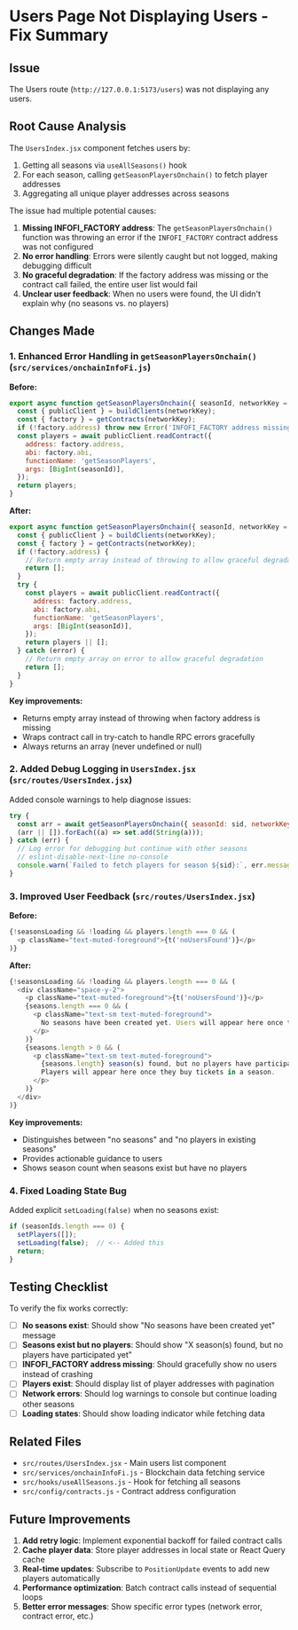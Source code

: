 # Users Page Not Displaying Users - Fix Summary

## Issue

The Users route (`http://127.0.0.1:5173/users`) was not displaying any users.

## Root Cause Analysis

The `UsersIndex.jsx` component fetches users by:

1. Getting all seasons via `useAllSeasons()` hook
2. For each season, calling `getSeasonPlayersOnchain()` to fetch player addresses
3. Aggregating all unique player addresses across seasons

The issue had multiple potential causes:

1. **Missing INFOFI_FACTORY address**: The `getSeasonPlayersOnchain()` function was throwing an error if the `INFOFI_FACTORY` contract address was not configured
2. **No error handling**: Errors were silently caught but not logged, making debugging difficult
3. **No graceful degradation**: If the factory address was missing or the contract call failed, the entire user list would fail
4. **Unclear user feedback**: When no users were found, the UI didn't explain why (no seasons vs. no players)

## Changes Made

### 1. Enhanced Error Handling in `getSeasonPlayersOnchain()` (`src/services/onchainInfoFi.js`)

**Before:**
```javascript
export async function getSeasonPlayersOnchain({ seasonId, networkKey = 'LOCAL' }) {
  const { publicClient } = buildClients(networkKey);
  const { factory } = getContracts(networkKey);
  if (!factory.address) throw new Error('INFOFI_FACTORY address missing');
  const players = await publicClient.readContract({
    address: factory.address,
    abi: factory.abi,
    functionName: 'getSeasonPlayers',
    args: [BigInt(seasonId)],
  });
  return players;
}
```

**After:**
```javascript
export async function getSeasonPlayersOnchain({ seasonId, networkKey = 'LOCAL' }) {
  const { publicClient } = buildClients(networkKey);
  const { factory } = getContracts(networkKey);
  if (!factory.address) {
    // Return empty array instead of throwing to allow graceful degradation
    return [];
  }
  try {
    const players = await publicClient.readContract({
      address: factory.address,
      abi: factory.abi,
      functionName: 'getSeasonPlayers',
      args: [BigInt(seasonId)],
    });
    return players || [];
  } catch (error) {
    // Return empty array on error to allow graceful degradation
    return [];
  }
}
```

**Key improvements:**
- Returns empty array instead of throwing when factory address is missing
- Wraps contract call in try-catch to handle RPC errors gracefully
- Always returns an array (never undefined or null)

### 2. Added Debug Logging in `UsersIndex.jsx` (`src/routes/UsersIndex.jsx`)

Added console warnings to help diagnose issues:

```javascript
try {
  const arr = await getSeasonPlayersOnchain({ seasonId: sid, networkKey: netKeyUpper });
  (arr || []).forEach((a) => set.add(String(a)));
} catch (err) {
  // Log error for debugging but continue with other seasons
  // eslint-disable-next-line no-console
  console.warn(`Failed to fetch players for season ${sid}:`, err.message);
}
```

### 3. Improved User Feedback (`src/routes/UsersIndex.jsx`)

**Before:**
```javascript
{!seasonsLoading && !loading && players.length === 0 && (
  <p className="text-muted-foreground">{t('noUsersFound')}</p>
)}
```

**After:**
```javascript
{!seasonsLoading && !loading && players.length === 0 && (
  <div className="space-y-2">
    <p className="text-muted-foreground">{t('noUsersFound')}</p>
    {seasons.length === 0 && (
      <p className="text-sm text-muted-foreground">
        No seasons have been created yet. Users will appear here once they participate in a season.
      </p>
    )}
    {seasons.length > 0 && (
      <p className="text-sm text-muted-foreground">
        {seasons.length} season(s) found, but no players have participated yet. 
        Players will appear here once they buy tickets in a season.
      </p>
    )}
  </div>
)}
```

**Key improvements:**
- Distinguishes between "no seasons" and "no players in existing seasons"
- Provides actionable guidance to users
- Shows season count when seasons exist but have no players

### 4. Fixed Loading State Bug

Added explicit `setLoading(false)` when no seasons exist:

```javascript
if (seasonIds.length === 0) { 
  setPlayers([]); 
  setLoading(false);  // <-- Added this
  return; 
}
```

## Testing Checklist

To verify the fix works correctly:

- [ ] **No seasons exist**: Should show "No seasons have been created yet" message
- [ ] **Seasons exist but no players**: Should show "X season(s) found, but no players have participated yet"
- [ ] **INFOFI_FACTORY address missing**: Should gracefully show no users instead of crashing
- [ ] **Players exist**: Should display list of player addresses with pagination
- [ ] **Network errors**: Should log warnings to console but continue loading other seasons
- [ ] **Loading states**: Should show loading indicator while fetching data

## Related Files

- `src/routes/UsersIndex.jsx` - Main users list component
- `src/services/onchainInfoFi.js` - Blockchain data fetching service
- `src/hooks/useAllSeasons.js` - Hook for fetching all seasons
- `src/config/contracts.js` - Contract address configuration

## Future Improvements

1. **Add retry logic**: Implement exponential backoff for failed contract calls
2. **Cache player data**: Store player addresses in local state or React Query cache
3. **Real-time updates**: Subscribe to `PositionUpdate` events to add new players automatically
4. **Performance optimization**: Batch contract calls instead of sequential loops
5. **Better error messages**: Show specific error types (network error, contract error, etc.)
